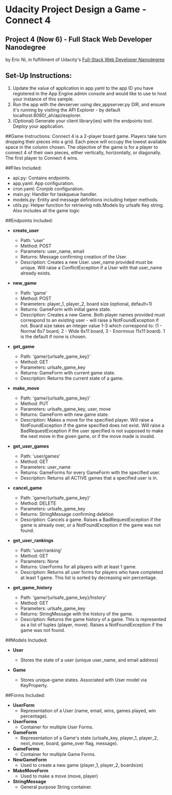 # Udacity Project Design a Game - Connect 4

## Project 4 (Now 6) - Full Stack Web Developer Nanodegree
by Eric Ni, in fulfillment of Udacity's [Full-Stack Web Developer Nanodegree](https://www.udacity.com/course/nd004)

## Set-Up Instructions:
1.  Update the value of application in app.yaml to the app ID you have registered in the App Engine admin console and would like to use to host your instance of this sample.
1.  Run the app with the devserver using dev_appserver.py DIR, and ensure it's running by visiting the API Explorer - by default localhost:8080/_ah/api/explorer.
1.  (Optional) Generate your client library(ies) with the endpoints tool.
 Deploy your application.


##Game Instructions:
Connect 4 is a 2-player board game. Players take turn dropping their pieces into a grid. Each piece will occupy the lowest available space in the column chosen. The objective of the game is for a player to connect 4 of their own pieces, either vertically, horizontally, or diagonally. The first player to Connect 4 wins.

##Files Included:
 - api.py: Contains endpoints.
 - app.yaml: App configuration.
 - cron.yaml: Cronjob configuration.
 - main.py: Handler for taskqueue handler.
 - models.py: Entity and message definitions including helper methods.
 - utils.py: Helper function for retrieving ndb.Models by urlsafe Key string. Also includes all the game logic

##Endpoints Included:
 - **create_user**
    - Path: 'user'
    - Method: POST
    - Parameters: user_name, email
    - Returns: Message confirming creation of the User.
    - Description: Creates a new User. user_name provided must be unique. Will raise a ConflictException if a User with that user_name already exists.

 - **new_game**
    - Path: 'game'
    - Method: POST
    - Parameters: player_1, player_2, board size (optional, default=1)
    - Returns: GameForm with initial game state.
    - Description: Creates a new Game. Both player names provided must correspond to an existing user - will raise a NotFoundException if not. Board size takes an integer value 1-3 which correspond to: (1 - Normal 6x7 board, 2 - Wide 6x11 board, 3 - Enormous 11x11 board). 1 is the default if none is chosen.

 - **get_game**
    - Path: 'game/{urlsafe_game_key}'
    - Method: GET
    - Parameters: urlsafe_game_key
    - Returns: GameForm with current game state.
    - Description: Returns the current state of a game.

 - **make_move**
    - Path: 'game/{urlsafe_game_key}'
    - Method: PUT
    - Parameters: urlsafe_game_key, user, move
    - Returns: GameForm with new game state.
    - Description: Makes a move for the specified player. Will raise a NotFoundException if the game specified does not exist. Will raise a BadRequestException if the user specified is not supposed to make the next move in the given game, or if the move made is invalid.

 - **get_user_games**
    - Path: 'user/games'
    - Method: GET
    - Parameters: user_name
    - Returns: GameForms for every GameForm with the specified user.
    - Description: Returns all ACTIVE games that a specified user is in.

 - **cancel_game**
    - Path: 'game/{urlsafe_game_key}'
    - Method: DELETE
    - Parameters: urlsafe_game_key
    - Returns: StringMessage confirming deletion
    - Description: Cancels a game. Raises a BadRequestException if the game is already over, or a NotFoundException if the game was not found.

 - **get_user_rankings**
    - Path: 'user/ranking'
    - Method: GET
    - Parameters: None
    - Returns: UserForms for all players with at least 1 game.
    - Description: Returns all user forms for players who have completed at least 1 game. This list is sorted by decreasing win percentage.

 - **get_game_history**
    - Path: 'game/{urlsafe_game_key}/history'
    - Method: GET
    - Parameters: urlsafe_game_key
    - Returns: StringMessage with the history of the game.
    - Description: Returns the game history of a game. This is represented as a list of tuples (player, move). Raises a NotFoundException if the game was not found.



##Models Included:
 - **User**
    - Stores the state of a user (unique user_name, and email address)

 - **Game**
    - Stores unique-game states. Associated with User model via KeyProperty.

##Forms Included:
 - **UserForm**
    - Representation of a User (name, email, wins, games played, win percentage).
 - **UserForms**
    - Container for multiple User Forms.
 - **GameForm**
    - Representation of a Game's state (urlsafe_key, player_1, player_2, next_move, board, game_over flag, message).
 - **GameForms**
    - Container for multiple Game Forms.
 - **NewGameForm**
    - Used to create a new game (player_1, player_2, boardsize)
 - **MakeMoveForm**
    - Used to make a move (move, player)
 - **StringMessage**
    - General purpose String container.